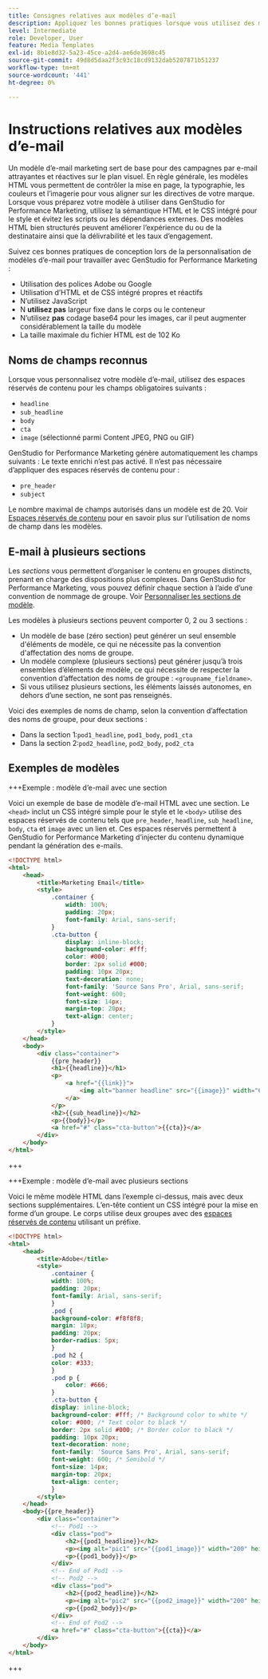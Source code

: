 ```yaml
---
title: Consignes relatives aux modèles d’e-mail
description: Appliquez les bonnes pratiques lorsque vous utilisez des modèles d’e-mail avec Adobe GenStudio for Performance Marketing.
level: Intermediate
role: Developer, User
feature: Media Templates
exl-id: 8b1e8d32-5a23-45ce-a2d4-ae6de3698c45
source-git-commit: 49d8d5daa2f3c93c18cd9132dab5207871b51237
workflow-type: tm+mt
source-wordcount: '441'
ht-degree: 0%

---
```


# Instructions relatives aux modèles d’e-mail

Un modèle d’e-mail marketing sert de base pour des campagnes par e-mail attrayantes et réactives sur le plan visuel. En règle générale, les modèles HTML vous permettent de contrôler la mise en page, la typographie, les couleurs et l’imagerie pour vous aligner sur les directives de votre marque. Lorsque vous préparez votre modèle à utiliser dans GenStudio for Performance Marketing, utilisez la sémantique HTML et le CSS intégré pour le style et évitez les scripts ou les dépendances externes. Des modèles HTML bien structurés peuvent améliorer l’expérience du ou de la destinataire ainsi que la délivrabilité et les taux d’engagement.

Suivez ces bonnes pratiques de conception lors de la personnalisation de modèles d’e-mail pour travailler avec GenStudio for Performance Marketing :

- Utilisation des polices Adobe ou Google
- Utilisation d’HTML et de CSS intégré propres et réactifs
- N’utilisez **&#x200B;**&#x200B;JavaScript
- N **utilisez pas** largeur fixe dans le corps ou le conteneur
- N’utilisez **pas** codage base64 pour les images, car il peut augmenter considérablement la taille du modèle
- La taille maximale du fichier HTML est de 102 Ko

## Noms de champs reconnus

Lorsque vous personnalisez votre modèle d’e-mail, utilisez des espaces réservés de contenu pour les champs obligatoires suivants :

- `headline`
- `sub_headline`
- `body`
- `cta`
- `image` (sélectionné parmi Content JPEG, PNG ou GIF)

GenStudio for Performance Marketing génère automatiquement les champs suivants : Le texte enrichi n’est pas activé. Il n’est pas nécessaire d’appliquer des espaces réservés de contenu pour :

- `pre_header`
- `subject`

Le nombre maximal de champs autorisés dans un modèle est de 20. Voir [Espaces réservés de contenu](/help/user-guide/content/customize-template.md#content-placeholders) pour en savoir plus sur l’utilisation de noms de champ dans les modèles.

## E-mail à plusieurs sections

Les _sections_ vous permettent d’organiser le contenu en groupes distincts, prenant en charge des dispositions plus complexes. Dans GenStudio for Performance Marketing, vous pouvez définir chaque section à l’aide d’une convention de nommage de groupe. Voir [Personnaliser les sections de modèle](/help/user-guide/content/customize-template.md#sections-or-groups).

Les modèles à plusieurs sections peuvent comporter 0, 2 ou 3 sections :

- Un modèle de base (zéro section) peut générer un seul ensemble d&#39;éléments de modèle, ce qui ne nécessite pas la convention d&#39;affectation des noms de groupe.
- Un modèle complexe (plusieurs sections) peut générer jusqu’à trois ensembles d’éléments de modèle, ce qui nécessite de respecter la convention d’affectation des noms de groupe : `<groupname_fieldname>`.
- Si vous utilisez plusieurs sections, les éléments laissés autonomes, en dehors d’une section, ne sont pas renseignés.

Voici des exemples de noms de champ, selon la convention d’affectation des noms de groupe, pour deux sections :

- Dans la section 1:`pod1_headline`, `pod1_body`, `pod1_cta`
- Dans la section 2:`pod2_headline`, `pod2_body`, `pod2_cta`

## Exemples de modèles

+++Exemple : modèle d’e-mail avec une section

Voici un exemple de base de modèle d’e-mail HTML avec une section. Le `<head>` inclut un CSS intégré simple pour le style et le `<body>` utilise des espaces réservés de contenu tels que `pre_header`, `headline`, `sub_headline`, `body`, `cta` et `image` avec un lien et. Ces espaces réservés permettent à GenStudio for Performance Marketing d’injecter du contenu dynamique pendant la génération des e-mails.

```html
<!DOCTYPE html>
<html>
    <head>
        <title>Marketing Email</title>
        <style>
            .container {
                width: 100%;
                padding: 20px;
                font-family: Arial, sans-serif;
            }
            .cta-button {
                display: inline-block;
                background-color: #fff;
                color: #000;
                border: 2px solid #000;
                padding: 10px 20px;
                text-decoration: none;
                font-family: 'Source Sans Pro', Arial, sans-serif;
                font-weight: 600;
                font-size: 14px;
                margin-top: 20px;
                text-align: center;
            }
        </style>
    </head>
    <body>
        <div class="container">
            {{pre_header}}
            <h1>{{headline}}</h1>
            <p>
                <a href="{{link}}">
                    <img alt="banner headline" src="{{image}}" width="600" height="600">
                </a>
            </p>
            <h2>{{sub_headline}}</h2>
            <p>{{body}}</p>
            <a href="#" class="cta-button">{{cta}}</a>
        </div>
    </body>
</html>
```

+++

+++Exemple : modèle d’e-mail avec plusieurs sections

Voici le même modèle HTML dans l’exemple ci-dessus, mais avec deux sections supplémentaires. L’en-tête contient un CSS intégré pour la mise en forme d’un groupe. Le corps utilise deux groupes avec des [espaces réservés de contenu](#content-placeholders) utilisant un préfixe.

```html
<!DOCTYPE html>
<html>
    <head>
        <title>Adobe</title>
        <style>
            .container {
            width: 100%;
            padding: 20px;
            font-family: Arial, sans-serif;
            }
            .pod {
            background-color: #f8f8f8;
            margin: 10px;
            padding: 20px;
            border-radius: 5px;
            }
            .pod h2 {
            color: #333;
            }
            .pod p {
                color: #666;
            }
            .cta-button {
            display: inline-block;
            background-color: #fff; /* Background color to white */
            color: #000; /* Text color to black */
            border: 2px solid #000; /* Border color to black */
            padding: 10px 20px;
            text-decoration: none;            
            font-family: 'Source Sans Pro', Arial, sans-serif;
            font-weight: 600; /* Semibold */
            font-size: 14px;
            margin-top: 20px;
            text-align: center;
            }
        </style>
    </head>
    <body>{{pre_header}}
        <div class="container">
            <!-- Pod1 -->
            <div class="pod">
                <h2>{{pod1_headline}}</h2>
                <p><img alt="pic1" src="{{pod1_image}}" width="200" height="200" border="0"></p>
                <p>{{pod1_body}}</p>
            </div>
            <!-- End of Pod1 -->
            <!-- Pod2 -->
            <div class="pod">
                <h2>{{pod2_headline}}</h2>
                <p><img alt="pic2" src="{{pod2_image}}" width="200" height="200" border="0"></p>
                <p>{{pod2_body}}</p>
            </div>
            <!-- End of Pod2 -->
            <a href="#" class="cta-button">{{cta}}</a>
        </div>
    </body>
</html>
```

+++
